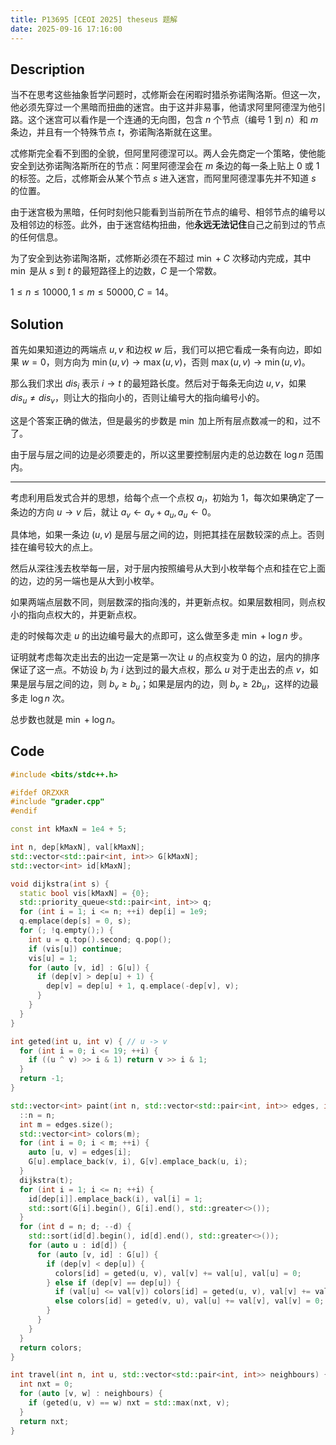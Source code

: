 ```yaml
---
title: P13695 [CEOI 2025] theseus 题解
date: 2025-09-16 17:16:00
---
```


## Description

当不在思考这些抽象哲学问题时，忒修斯会在闲暇时猎杀弥诺陶洛斯。但这一次，他必须先穿过一个黑暗而扭曲的迷宫。由于这并非易事，他请求阿里阿德涅为他引路。这个迷宫可以看作是一个连通的无向图，包含 $n$ 个节点（编号 $1$ 到 $n$）和 $m$ 条边，并且有一个特殊节点 $t$，弥诺陶洛斯就在这里。

忒修斯完全看不到图的全貌，但阿里阿德涅可以。两人会先商定一个策略，使他能安全到达弥诺陶洛斯所在的节点：阿里阿德涅会在 $m$ 条边的每一条上贴上 $0$ 或 $1$ 的标签。之后，忒修斯会从某个节点 $s$ 进入迷宫，而阿里阿德涅事先并不知道 $s$ 的位置。

由于迷宫极为黑暗，任何时刻他只能看到当前所在节点的编号、相邻节点的编号以及相邻边的标签。此外，由于迷宫结构扭曲，他**永远无法记住**自己之前到过的节点的任何信息。

为了安全到达弥诺陶洛斯，忒修斯必须在不超过 $\min+C$ 次移动内完成，其中 $\min$ 是从 $s$ 到 $t$ 的最短路径上的边数，$C$ 是一个常数。

$1 \leq n \leq 10000,1 \leq m \leq 50000,C = 14$。

## Solution

首先如果知道边的两端点 $u,v$ 和边权 $w$ 后，我们可以把它看成一条有向边，即如果 $w=0$，则方向为 $\min(u,v)\to\max(u,v)$，否则 $\max(u,v)\to\min(u,v)$。

那么我们求出 $dis_i$ 表示 $i\to t$ 的最短路长度。然后对于每条无向边 $u,v$，如果 $dis_u\neq dis_v$，则让大的指向小的，否则让编号大的指向编号小的。

这是个答案正确的做法，但是最劣的步数是 $\min$ 加上所有层点数减一的和，过不了。

由于层与层之间的边是必须要走的，所以这里要控制层内走的总边数在 $\log n$ 范围内。

---

考虑利用启发式合并的思想，给每个点一个点权 $a_i$，初始为 $1$，每次如果确定了一条边的方向 $u\to v$ 后，就让 $a_v\leftarrow a_v+a_u,a_u\leftarrow 0$。

具体地，如果一条边 $(u,v)$ 是层与层之间的边，则把其挂在层数较深的点上。否则挂在编号较大的点上。

然后从深往浅去枚举每一层，对于层内按照编号从大到小枚举每个点和挂在它上面的边，边的另一端也是从大到小枚举。

如果两端点层数不同，则层数深的指向浅的，并更新点权。如果层数相同，则点权小的指向点权大的，并更新点权。

走的时候每次走 $u$ 的出边编号最大的点即可，这么做至多走 $\min+\log n$ 步。

证明就考虑每次走出去的出边一定是第一次让 $u$ 的点权变为 $0$ 的边，层内的排序保证了这一点。不妨设 $b_i$ 为 $i$ 达到过的最大点权，那么 $u$ 对于走出去的点 $v$，如果是层与层之间的边，则 $b_v\geq b_u$；如果是层内的边，则 $b_v\geq 2b_u$，这样的边最多走 $\log n$ 次。

总步数也就是 $\min+\log n$。

## Code

```cpp
#include <bits/stdc++.h>

#ifdef ORZXKR
#include "grader.cpp"
#endif

const int kMaxN = 1e4 + 5;

int n, dep[kMaxN], val[kMaxN];
std::vector<std::pair<int, int>> G[kMaxN];
std::vector<int> id[kMaxN];

void dijkstra(int s) {
  static bool vis[kMaxN] = {0};
  std::priority_queue<std::pair<int, int>> q;
  for (int i = 1; i <= n; ++i) dep[i] = 1e9;
  q.emplace(dep[s] = 0, s);
  for (; !q.empty();) {
    int u = q.top().second; q.pop();
    if (vis[u]) continue;
    vis[u] = 1;
    for (auto [v, id] : G[u]) {
      if (dep[v] > dep[u] + 1) {
        dep[v] = dep[u] + 1, q.emplace(-dep[v], v);
      }
    }
  }
}

int geted(int u, int v) { // u -> v
  for (int i = 0; i <= 19; ++i) {
    if ((u ^ v) >> i & 1) return v >> i & 1;
  }
  return -1;
}

std::vector<int> paint(int n, std::vector<std::pair<int, int>> edges, int t) {
  ::n = n;
  int m = edges.size();
  std::vector<int> colors(m);
  for (int i = 0; i < m; ++i) {
    auto [u, v] = edges[i];
    G[u].emplace_back(v, i), G[v].emplace_back(u, i);
  }
  dijkstra(t);
  for (int i = 1; i <= n; ++i) {
    id[dep[i]].emplace_back(i), val[i] = 1;
    std::sort(G[i].begin(), G[i].end(), std::greater<>());
  }
  for (int d = n; d; --d) {
    std::sort(id[d].begin(), id[d].end(), std::greater<>());
    for (auto u : id[d]) {
      for (auto [v, id] : G[u]) {
        if (dep[v] < dep[u]) {
          colors[id] = geted(u, v), val[v] += val[u], val[u] = 0;
        } else if (dep[v] == dep[u]) {
          if (val[u] <= val[v]) colors[id] = geted(u, v), val[v] += val[u], val[u] = 0;
          else colors[id] = geted(v, u), val[u] += val[v], val[v] = 0;
        }
      }
    }
  }
  return colors;
}

int travel(int n, int u, std::vector<std::pair<int, int>> neighbours) {
  int nxt = 0;
  for (auto [v, w] : neighbours) {
    if (geted(u, v) == w) nxt = std::max(nxt, v);
  }
  return nxt;
}
```